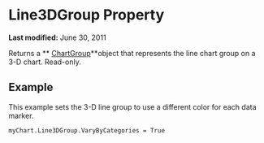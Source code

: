 
# Line3DGroup Property

 **Last modified:** June 30, 2011

Returns a  ** [ChartGroup](8a485a8c-e181-a039-60b9-a02c2c89b26e.md)**object that represents the line chart group on a 3-D chart. Read-only.

## Example

This example sets the 3-D line group to use a different color for each data marker.


```
myChart.Line3DGroup.VaryByCategories = True
```

